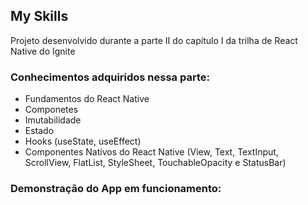 ## My Skills
Projeto desenvolvido durante a parte II do capítulo I da trilha de React Native do Ignite

### Conhecimentos adquiridos nessa parte:
- Fundamentos do React Native
- Componetes
- Imutabilidade
- Estado
- Hooks (useState, useEffect)
- Componentes Nativos do React Native (View, Text, TextInput, ScrollView, FlatList, StyleSheet, TouchableOpacity e StatusBar)

### Demonstração do App em funcionamento:
<blockquote class="imgur-embed-pub" lang="en" data-id="a/hAxlZyj" data-context="false" ><a href="//imgur.com/a/hAxlZyj"></a></blockquote><script async src="//s.imgur.com/min/embed.js" charset="utf-8"></script>